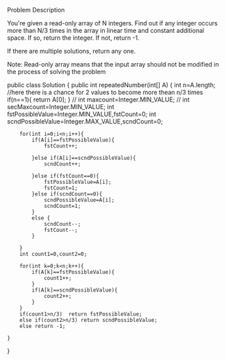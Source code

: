 Problem Description

You're given a read-only array of N integers. Find out if any integer occurs more than N/3 times in the array in linear time and constant additional space.
If so, return the integer. If not, return -1.

If there are multiple solutions, return any one.

Note: Read-only array means that the input array should not be modified in the process of solving the problem

public class Solution {
    public int repeatedNumber(int[] A) {
        int n=A.length;
        //here there is a chance for 2 values to become more thean n/3 times
        if(n==1){
            return A[0];
        }
        // int maxcount=Integer.MIN_VALUE;
        //  int secMaxcount=Integer.MIN_VALUE;
        int fstPossibleValue=Integer.MIN_VALUE,fstCount=0;
        int scndPossibleValue=Integer.MAX_VALUE,scndCount=0;


        for(int i=0;i<n;i++){
            if(A[i]==fstPossibleValue){
                fstCount++;

            }else if(A[i]==scndPossibleValue){
                scndCount++;

            }else if(fstCount==0){
                fstPossibleValue=A[i];
                fstCount=1;
            }else if(scndCount==0){
                scndPossibleValue=A[i];
                scndCount=1;
            }
            else {
                scndCount--;
                fstCount--;
            }

        }
        int count1=0,count2=0;

        for(int k=0;k<n;k++){
            if(A[k]==fstPossibleValue){
                count1++;
            }
            if(A[k]==scndPossibleValue){
                count2++;
            }
        }
        if(count1>n/3)  return fstPossibleValue;
        else if(count2>n/3) return scndPossibleValue;
        else return -1;

    }
}
